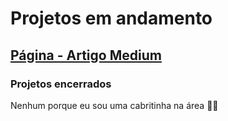 # Projetos em andamento

## [Página - Artigo Medium](https://alinevmarinho.github.io/estudos/artigo/artigo.html)



### Projetos encerrados
Nenhum porque eu sou uma cabritinha na área 💃🏻
